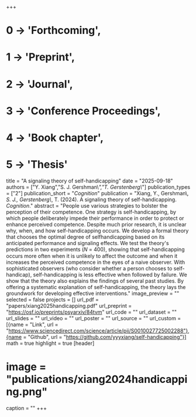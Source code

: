 +++
# 0 -> 'Forthcoming',
# 1 -> 'Preprint',
# 2 -> 'Journal',
# 3 -> 'Conference Proceedings',
# 4 -> 'Book chapter',
# 5 -> 'Thesis'

title = "A signaling theory of self-handicapping"
date = "2025-09-18"
authors = ["Y. Xiang","S. J. Gershman\\*","T. Gerstenberg\\*"]
publication_types = ["2"]
publication_short = "_Cognition_"
publication = "Xiang, Y., Gershman\\*, S. J., Gerstenberg\\*, T. (2024). A signaling theory of self-handicapping. _Cognition_."
abstract = "People use various strategies to bolster the perception of their competence. One strategy is self-handicapping, by which people deliberately impede their performance in order to protect or enhance perceived competence. Despite much prior research, it is unclear why, when, and how self-handicapping occurs. We develop a formal theory that chooses the optimal degree of selfhandicapping based on its anticipated performance and signaling effects. We test the theory's predictions in two experiments (𝑁 = 400), showing that self-handicapping occurs more often when it is unlikely to affect the outcome and when it increases the perceived competence in the eyes of a naive observer. With sophisticated observers (who consider whether a person chooses to self-handicap), self-handicapping is less effective when followed by failure. We show that the theory also explains the findings of several past studies. By offering a systematic explanation of self-handicapping, the theory lays the groundwork for developing effective interventions."
image_preview = ""
selected = false
projects = []
url_pdf = "papers/xiang2025handicapping.pdf"
url_preprint = "https://osf.io/preprints/psyarxiv/84tvm"
url_code = ""
url_dataset = ""
url_slides = ""
url_video = ""
url_poster = ""
url_source = ""
url_custom = [{name = "Link", url = "https://www.sciencedirect.com/science/article/pii/S0010027725002288"},{name = "Github", url = "https://github.com/yyyxiang/self-handicapping"}]
math = true
highlight = true
[header]
# image = "publications/xiang2024handicapping.png"
caption = ""
+++